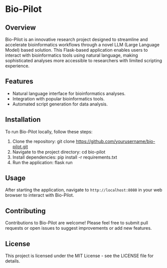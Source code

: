 # Bio-Pilot

## Overview
Bio-Pilot is an innovative research project designed to streamline and accelerate bioinformatics workflows through a novel LLM (Large Language Model) based solution. This Flask-based application enables users to interact with bioinformatics tools using natural language, making sophisticated analyses more accessible to researchers with limited scripting experience.

## Features
- Natural language interface for bioinformatics analyses.
- Integration with popular bioinformatics tools.
- Automated script generation for data analysis.

## Installation
To run Bio-Pilot locally, follow these steps:

1. Clone the repository:
git clone https://github.com/yourusername/bio-pilot.git
2. Navigate to the project directory:
cd bio-pilot
3. Install dependencies:
pip install -r requirements.txt
4. Run the application:
flask run

## Usage
After starting the application, navigate to `http://localhost:8080` in your web browser to interact with Bio-Pilot.

## Contributing
Contributions to Bio-Pilot are welcome! Please feel free to submit pull requests or open issues to suggest improvements or add new features.

## License
This project is licensed under the MIT License - see the LICENSE file for details.

